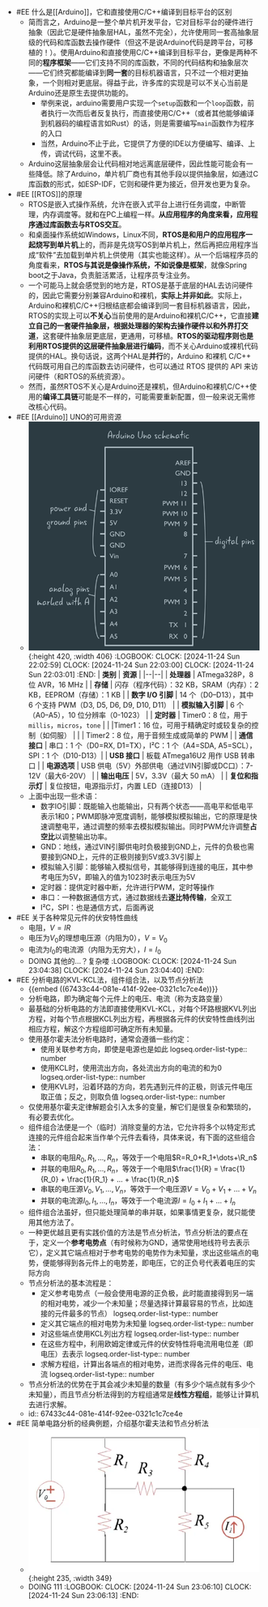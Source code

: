 - #EE 什么是[[Arduino]]，它和直接使用C/C++编译到目标平台的区别
	- 简而言之，Arduino是一整个单片机开发平台，它对目标平台的硬件进行抽象（因此它是硬件抽象层HAL，虽然不完全），允许使用同一套高抽象层级的代码和库函数去操作硬件（但这不是说Arduino代码是跨平台，可移植的！）。使用Arduino和直接使用C/C++编译到目标平台，更像是两种不同的**程序框架**——它们支持不同的库函数，不同的代码结构和抽象层次——它们终究都能编译到**同一套**的目标机器语言，只不过一个相对更抽象，一个则相对更底层。得益于此，许多库的实现是可以不关心当前是Arduino还是原生去提供功能的。
		- 举例来说，arduino需要用户实现一个`setup`函数和一个`loop`函数，前者执行一次而后者反复执行，而直接使用C/C++（或者其他能够编译到机器码的编程语言如Rust）的话，则是需要编写`main`函数作为程序的入口
		- 当然，Arduino不止于此，它提供了方便的IDE以方便编写、编译、上传，调试代码，这里不表。
	- Arduino这层抽象层会让代码相对地远离底层硬件，因此性能可能会有一些降低。除了Arduino，单片机厂商也有其他手段以提供抽象层，如通过C库函数的形式，如ESP-IDF，它则和硬件更为接近，但开发也更为复杂。
- #EE [[RTOS]]的原理
	- RTOS是嵌入式操作系统，允许在嵌入式平台上进行任务调度，中断管理，内存调度等。就和在PC上编程一样。**从应用程序的角度来看，应用程序通过库函数去与RTOS交互**。
	- 和桌面操作系统如Windows，Linux不同，**RTOS是和用户的应用程序一起烧写到单片机**上的，而非是先烧写OS到单片机上，然后再把应用程序当成“软件”去加载到单片机上供使用（其实也能这样）。从一个后端程序员的角度看来，**RTOS与其说是像操作系统，不如说像是框架**，就像Spring boot之于Java，负责脏活累活，让程序员专注业务。
	- 一个可能马上就会感觉到的地方是，RTOS是基于底层的HAL去访问硬件的，因此它需要分别兼容Arduino和裸机，**实际上并非如此**。实际上，Arduino和裸机C/C++归根结底都会编译到同一套目标机器语言，因此，RTOS的实现上可以**不关心**当前使用的是Arduino和裸机C/C++，它直接**建立自己的一套硬件抽象层，根据处理器的架构去操作硬件以和外界打交道**，这套硬件抽象层更底层，更通用，可移植。**RTOS的驱动程序则也是利用RTOS提供的这层硬件抽象层进行编码**，而不关心Arduino或裸机代码提供的HAL。换句话说，这两个HAL是**并行**的，Arduino 和裸机 C/C++ 代码既可用自己的库函数去访问硬件，也可以通过 RTOS 提供的 API 来访问硬件（和RTOS的系统资源）。
	- 然而，虽然RTOS不关心是Arduino还是裸机，但Arduino和裸机C/C++使用的**编译工具链**可能是不一样的，可能需要重新配置，但一般来说无需修改核心代码。
- #EE [[Arduino]] UNO的可用资源
	- ![image.png](../assets/image_1732533482536_0.png){:height 420, :width 406}
	  :LOGBOOK:
	  CLOCK: [2024-11-24 Sun 22:02:59]
	  CLOCK: [2024-11-24 Sun 22:03:00]
	  CLOCK: [2024-11-24 Sun 22:03:01]
	  :END:
	  | **类别**           | **资源**                                                                                     |
	  |--|--|
	  | **处理器**          | ATmega328P，8 位 AVR，16 MHz         |
	  | **存储**           | 闪存（程序代码）：32 KB，SRAM（内存）：2 KB，EEPROM（存储）：1 KB             |
	  | **数字 I/O 引脚**   | 14 个（D0–D13），其中 6 个支持 PWM（D3, D5, D6, D9, D10, D11）                              |
	  | **模拟输入引脚**    | 6 个（A0–A5），10 位分辨率（0-1023）               |
	  | **定时器**          | Timer0：8 位，用于 `millis`，`micros`，`tone`          |
	  |                    |Timer1：16 位，可用于精确定时或较复杂的控制（如伺服）                                       |
	  |                    | Timer2：8 位，用于音频生成或简单的 PWM                                                     |
	  | **通信接口**        | 串口：1 个（D0=RX, D1=TX），I²C：1 个（A4=SDA, A5=SCL），SPI：1 个（D10-D13）|
	  | **USB 接口**        | 板载 ATmega16U2 用作 USB 转串口                                                             |
	  | **电源选项**        | USB 供电（5V）外部供电（通过VIN引脚或DC口）：7-12V（最大6-20V）                               |
	  | **输出电压**        | 5V，3.3V（最大 50 mA）                              |
	  | **复位和指示灯** |    复位按钮，电源指示灯，内置 LED（连接D13）                                    |
	- 上面中出现一些术语：
		- 数字IO引脚：既能输入也能输出，只有两个状态——高电平和低电平表示1和0；PWM即脉冲宽度调制，能够模拟模拟输出，它的原理是快速调整电平，通过调整的频率去模拟模拟输出。同时PWM允许调整**占空比**以调整输出功率。
		- GND：地线，通过VIN引脚供电时负极接到GND上，元件的负极也需要接到GND上，元件的正极则接到5V或3.3V引脚上
		- 模拟输入引脚：能够输入模拟信号，其能够得到连接的电压，其中参考电压为5V，即输入的值为1023时表示电压为5V
		- 定时器：提供定时器中断，允许进行PWM，定时等操作
		- 串口：一种数据通信方式，通过数据线去**逐比特传输**，全双工
		- I²C，SPI：也是通信方式，后面再说
- #EE 关于各种常见元件的伏安特性曲线
	- 电阻，$V=IR$
	- 电压为$V_0$的理想电压源（内阻为0），$V=V_0$
	- 电流为$I_0$的电流源（内阻为无穷大），$I=I_0$
	- DOING 其他的...？复杂喽
	  :LOGBOOK:
	  CLOCK: [2024-11-24 Sun 23:04:38]
	  CLOCK: [2024-11-24 Sun 23:04:40]
	  :END:
- #EE 分析电路的KVL-KCL法，组件组合法，以及节点分析法
	- {{embed ((67433c44-081e-414f-92ee-0321c1c7ce4e))}}
	- 分析电路，即为确定每个元件上的电压、电流（称为支路变量）
	- 最基础的分析电路的方法即直接使用KVL-KCL，对每个环路根据KVL列出方程，对每个节点根据KCL列出方程，再根据各元件的伏安特性曲线列出相应方程，解这个方程组即可确定所有未知量。
	- 使用基尔霍夫法分析电路时，通常会遵循一些约定：
		- 使用关联参考方向，即使是电源也是如此
		  logseq.order-list-type:: number
		- 使用KCL时，使用流出方向，各处流出方向的电流的和为0
		  logseq.order-list-type:: number
		- 使用KVL时，沿着环路的方向，若先遇到元件的正极，则该元件电压取正值；反之，则取负值
		  logseq.order-list-type:: number
	- 仅使用基尔霍夫定律解题会引入太多的变量，解它们是很复杂和繁琐的，有必要去优化。
	- 组件组合法便是一个（临时）消除变量的方法，它允许将多个以特定形式连接的元件组合起来当作单个元件去看待，具体来说，有下面的这些组合法：
		- 串联的电阻$R_0,R_1,\dots,R_n$，等效于一个电阻$R=R_0+R_1+\dots+\R_n$
		- 并联的电阻$R_0,R_1,\dots,R_n$，等效于一个电阻$\frac{1}{R} = \frac{1}{R_0} + \frac{1}{R_1} + ... + \frac{1}{R_n}$
		- 串联的电压源$V_0,V_1,\dots,V_n$，等效于一个电压源$V=V_0+V_1+\dots+V_n$
		- 并联的电流源$I_0,I_1,\dots,I_n$，等效于一个电流源$I=I_0+I_1+\dots+I_n$
	- 组件组合法虽好，但只能处理简单的串并联，如果事情更复杂，就只能使用其他方法了。
	- 一种更优越且更有实践价值的方法是节点分析法，节点分析法的要点在于，定义一个**参考电势点**（有时候称为GND，通常使用地线符号去表示它），定义其它端点相对于参考电势的电势作为未知量，求出这些端点的电势，便能够得到各元件上的电势差，即电压，它的正负号代表着电压的实际方向
	- 节点分析法的基本流程是：
		- 定义参考电势点（一般会使用电源的正负极，此时能直接得到另一端的相对电势，减少一个未知量；尽量选择计算最容易的节点，比如连接的元件最多的节点）
		  logseq.order-list-type:: number
		- 定义其它端点的相对电势为未知量
		  logseq.order-list-type:: number
		- 对这些端点使用KCL列出方程
		  logseq.order-list-type:: number
		- 在这些方程中，利用欧姆定律或元件的伏安特性将电流用电位差（即电压）去表示
		  logseq.order-list-type:: number
		- 求解方程组，计算出各端点的相对电势，进而求得各元件的电压、电流
		  logseq.order-list-type:: number
	- 节点分析法的优势在于其会减少未知量的数量（有多少个端点就有多少个未知量），而且节点分析法得到的方程组通常是**线性方程组**，能够让计算机去进行求解。
	- id:: 67433c44-081e-414f-92ee-0321c1c7ce4e
- #EE 简单电路分析的经典例题，介绍基尔霍夫法和节点分析法
	- ![image.png](../assets/image_1732466786281_0.png){:height 235, :width 349}
	- DOING 111
	  :LOGBOOK:
	  CLOCK: [2024-11-24 Sun 23:06:10]
	  CLOCK: [2024-11-24 Sun 23:06:13]
	  :END:
